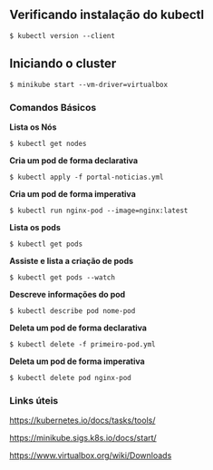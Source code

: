 ## Verificando instalação do kubectl

`$ kubectl version --client`


## Iniciando o cluster

`$ minikube start --vm-driver=virtualbox`


### Comandos Básicos

**Lista os Nós**

`$ kubectl get nodes`

**Cria um pod de forma declarativa**

`$ kubectl apply -f portal-noticias.yml`

**Cria um pod de forma imperativa**

`$ kubectl run nginx-pod --image=nginx:latest`

**Lista os pods**

`$ kubectl get pods`

**Assiste e lista a criação de pods**

`$ kubectl get pods --watch`

**Descreve informações do pod**

`$ kubectl describe pod nome-pod`

**Deleta um pod de forma declarativa**

`$ kubectl delete -f primeiro-pod.yml`

**Deleta um pod de forma imperativa**

`$ kubectl delete pod nginx-pod`



### Links úteis

https://kubernetes.io/docs/tasks/tools/

https://minikube.sigs.k8s.io/docs/start/

https://www.virtualbox.org/wiki/Downloads